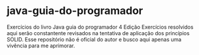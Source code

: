# java-guia-do-programador
Exercícios do livro Java guia do programador 4 Edição
Exercícios resolvidos aqui serão constantente revisados na tentativa de aplicação dos princípios SOLID.
Esse repositório não é oficial do autor e busco aqui apenas uma vivência para me aprimorar.
